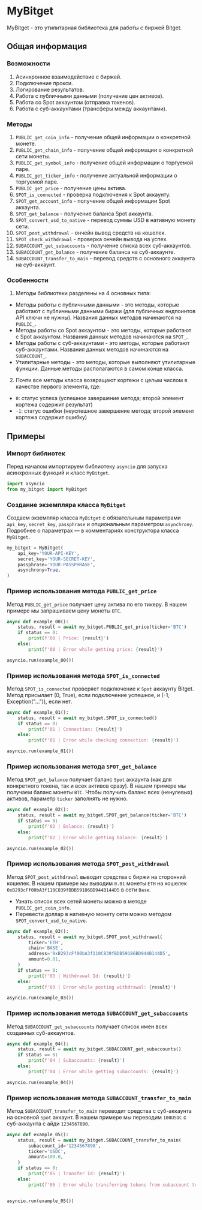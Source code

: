 # MyBitget
MyBitget - это утилитарная библиотека для работы с биржей Bitget.

## Общая информация
### Возможности
1. Асинхронное взаимодействие с биржей.
2. Подключение прокси.
3. Логирование результатов.
4. Работа с публичными данными (получение цен активов).
5. Работа со Spot аккаунтом (отправка токенов).
6. Работа с суб-аккаунтами (трансферы между аккаунтами).

### Методы
1. `PUBLIC_get_coin_info` - получение общей информации о конкретной монете.
2. `PUBLIC_get_chain_info` - получение общей информации о конкретной сети монеты.
3. `PUBLIC_get_symbol_info` - получение общей информации о торгуемой паре.
4. `PUBLIC_get_ticker_info` - получение актуальной информации о торгуемой паре.
5. `PUBLIC_get_price` - получение цены актива.
6. `SPOT_is_connected` - проверка подключения к Spot аккаунту.
7. `SPOT_get_account_info` - получение общей информации Spot аккаунта.
8. `SPOT_get_balance` - получение баланса Spot аккаунта.
9. `SPOT_convert_usd_to_native` - перевод суммы USD в нативную монету сети.
10. `SPOT_post_withdrawal` - ончейн вывод средств на кошелек.
11. `SPOT_check_withdrawal` - проверка ончейн вывода на успех.
12. `SUBACCOUNT_get_subaccounts` - получение списка всех суб-аккаунтов.
13. `SUBACCOUNT_get_balance` - получение баланса на суб-аккаунте.
14. `SUBACCOUNT_transfer_to_main` - перевод средств с основного аккаунта на суб-аккаунт.

### Особенности
1. Методы библиотеки разделены на 4 основных типа:
- Методы работы с публичными данными - это методы, которые работают с публичными данными биржи (для публичных ендпоинтов API ключи не нужны). Названия данных методов начинаются на `PUBLIC_`.
- Методы работы со Spot аккаунтом - это методы, которые работают с Spot аккаунтом. Названия данных методов начинаются на `SPOT_`.
- Методы работы с суб-аккаунтами - это методы, которые работают суб-аккаунтами. Названия данных методов начинаются на `SUBACCOUNT_`.
- Утилитарные методы - это методы, которые выполняют утилитарные функции. Данные методы располагаются в самом конце класса.
2. Почти все методы класса возвращают кортежи с целым числом в качестве первого элемента, где:
- `0`: статус успеха (успешное завершение метода; второй элемент кортежа содержит результат)
- `-1`: статус ошибки (неуспешное завершение метода; второй элемент кортежа содержит ошибку)

## Примеры
### Импорт библиотек
Перед началом импортируем библиотеку `asyncio` для запуска асинхронных функций и класс `MyBitget`.
```python
import asyncio
from my_bitget import MyBitget
```

### Создание экземпляра класса `MyBitget`
Создаем экземпляр класса `MyBitget` с обязательным параметрами `api_key`, `secret_key`, `passphrase` и опциональным параметром `asynchrony`. Подробнее о параметрах — в комментариях конструктора класса `MyBitget`. 
```python
my_bitget = MyBitget(
    api_key='YOUR-API-KEY',
    secret_key='YOUR-SECRET-KEY',
    passphrase='YOUR-PASSPHRASE',
    asynchrony=True,
)
```

### Пример использования метода `PUBLIC_get_price`
Метод `PUBLIC_get_price` получает цену актива по его тикеру. В нашем примере мы запрашиваем цену монеты `BTC`.
```python
async def example_00():
    status, result = await my_bitget.PUBLIC_get_price(ticker='BTC')
    if status == 0:
        print(f'00 | Price: {result}')
    else:
        print(f'00 | Error while getting price: {result}')

asyncio.run(example_00())
```

### Пример использования метода `SPOT_is_connected`
Метод `SPOT_is_connected` проверяет подключение к `Spot` аккаунту Bitget. Метод присылает (0, True), если подключение успешное, и (-1, Exception("...")), если нет.
```python
async def example_01():
    status, result = await my_bitget.SPOT_is_connected()
    if status == 0:
        print(f'01 | Connection: {result}')
    else:
        print(f'01 | Error while checking connection: {result}')

asyncio.run(example_01())
```

### Пример использования метода `SPOT_get_balance`
Метод `SPOT_get_balance` получает баланс `Spot` аккаунта (как для конкретного токена, так и всех активов сразу). В нашем примере мы получаем баланс монеты `BTC`. Чтобы получить баланс всех (ненулевых) активов, параметр `ticker` заполнять не нужно.
```python
async def example_02():
    status, result = await my_bitget.SPOT_get_balance(ticker='BTC')
    if status == 0:
        print(f'02 | Balance: {result}')
    else:
        print(f'02 | Error while getting balance: {result}')

asyncio.run(example_02())
```

### Пример использования метода `SPOT_post_withdrawal`
Метод `SPOT_post_withdrawal` выводит средства с биржи на сторонний кошелек. В нашем примере мы выводим `0.01` монеты `ETH` на кошелек `0xB293cFf00bA3f110C839fBDB59186BD944B144D5` в сети `Base`.
- Узнать список всех сетей монеты можно в методе `PUBLIC_get_coin_info`.
- Перевести доллар в нативную монету сети можно методом `SPOT_convert_usd_to_native`.
```python
async def example_03():
    status, result = await my_bitget.SPOT_post_withdrawal(
        ticker='ETH',
        chain='BASE',
        address='0xB293cFf00bA3f110C839fBDB59186BD944B144D5',
        amount=0.01,
    )
    if status == 0:
        print(f'03 | Withdrawal Id: {result}')
    else:
        print(f'03 | Error while posting withdrawal: {result}')

asyncio.run(example_03())
```

### Пример использования метода `SUBACCOUNT_get_subaccounts`
Метод `SUBACCOUNT_get_subaccounts` получает список имен всех созданных суб-аккаунтов.

```python
async def example_04():
    status, result = await my_bitget.SUBACCOUNT_get_subaccounts()
    if status == 0:
        print(f'04 | Subaccounts: {result}')
    else:
        print(f'04 | Error while getting subaccounts: {result}')

asyncio.run(example_04())
```

### Пример использования метода `SUBACCOUNT_transfer_to_main`
Метод `SUBACCOUNT_transfer_to_main` переводит средства с суб-аккаунта на основной `Spot` аккаунт. В нашем примере мы переводим `100USDC` с суб-аккаунта c айди `1234567890`.

```python
async def example_05():
    status, result = await my_bitget.SUBACCOUNT_transfer_to_main(
        subaccount_id='1234567890',
        ticker='USDC',
        amount=100.0,
    )
    if status == 0:
        print(f'05 | Transfer Id: {result}')
    else:
        print(f'05 | Error while transferring tokens from subaccount to main account: {result}')


asyncio.run(example_05())
```

